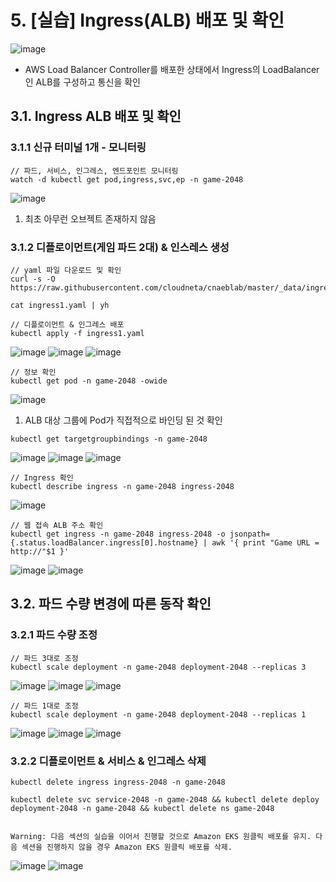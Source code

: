 # 5. [실습] Ingress(ALB) 배포 및 확인
![image](https://github.com/devhyunuk/eks-cloudnet/assets/49749510/1d77a6b3-ced9-4522-9ba0-c17230a89b72)
- AWS Load Balancer Controller를 배포한 상태에서 Ingress의 LoadBalancer인 ALB를 구성하고 통신을 확인

## 3.1. Ingress ALB 배포 및 확인


### 3.1.1 신규 터미널 1개 - 모니터링
```
// 파드, 서비스, 인그레스, 엔드포인트 모니터링
watch -d kubectl get pod,ingress,svc,ep -n game-2048
```
![image](https://github.com/devhyunuk/eks-cloudnet/assets/49749510/5471df6a-c1f2-4714-8663-ce98d821d291)
1) 최초 아무런 오브젝트 존재하지 않음


### 3.1.2 디플로이먼트(게임 파드 2대) & 인스레스 생성
```
// yaml 파일 다운로드 및 확인
curl -s -O https://raw.githubusercontent.com/cloudneta/cnaeblab/master/_data/ingress1.yaml

cat ingress1.yaml | yh

// 디플로이먼트 & 인그레스 배포
kubectl apply -f ingress1.yaml
```
![image](https://github.com/devhyunuk/eks-cloudnet/assets/49749510/5aeba75b-9c57-4b48-82f7-3b743ca3f435)
![image](https://github.com/devhyunuk/eks-cloudnet/assets/49749510/0f49bd70-b129-4bfb-b661-4279f58671a2)
![image](https://github.com/devhyunuk/eks-cloudnet/assets/49749510/47ebce15-5d2a-445b-8a5a-a3a91db8bea2)

```
// 정보 확인
kubectl get pod -n game-2048 -owide
```
![image](https://github.com/devhyunuk/eks-cloudnet/assets/49749510/ba843798-e2a6-492b-a558-eb539cd87035)
1) ALB 대상 그룹에 Pod가 직접적으로 바인딩 된 것 확인
   
```
kubectl get targetgroupbindings -n game-2048
```
![image](https://github.com/devhyunuk/eks-cloudnet/assets/49749510/37c45e5f-ecb3-487c-bd26-c742bcc77677)
![image](https://github.com/devhyunuk/eks-cloudnet/assets/49749510/cc54d04f-334e-46b9-b764-43ca79056cf4)
![image](https://github.com/devhyunuk/eks-cloudnet/assets/49749510/13962df0-cc25-4e10-a54e-eae5383bc3b4)


```
// Ingress 확인
kubectl describe ingress -n game-2048 ingress-2048
```
![image](https://github.com/devhyunuk/eks-cloudnet/assets/49749510/2798e11d-6d91-420f-9b60-1e1dc6f5061a)


```
// 웹 접속 ALB 주소 확인
kubectl get ingress -n game-2048 ingress-2048 -o jsonpath={.status.loadBalancer.ingress[0].hostname} | awk '{ print "Game URL = http://"$1 }'
```
![image](https://github.com/devhyunuk/eks-cloudnet/assets/49749510/34b4bf15-56fa-4d36-8f12-35bd41dd153c)
![image](https://github.com/devhyunuk/eks-cloudnet/assets/49749510/3d34e697-27ae-45c2-8709-bb7cc7e65491)


## 3.2. 파드 수량 변경에 따른 동작 확인


### 3.2.1 파드 수량 조정
```
// 파드 3대로 조정
kubectl scale deployment -n game-2048 deployment-2048 --replicas 3
```
![image](https://github.com/devhyunuk/eks-cloudnet/assets/49749510/5cf2f58c-82fd-4733-91b8-ee3a7b62d855)
![image](https://github.com/devhyunuk/eks-cloudnet/assets/49749510/5523ca38-b54c-4eff-b72f-1c5f8e0a88e1)
![image](https://github.com/devhyunuk/eks-cloudnet/assets/49749510/b83fb99e-83aa-439b-968f-e3bf9e9d8973)


```
// 파드 1대로 조정
kubectl scale deployment -n game-2048 deployment-2048 --replicas 1
```
![image](https://github.com/devhyunuk/eks-cloudnet/assets/49749510/87b60c3c-3d8c-471c-bb29-b4731079acb2)
![image](https://github.com/devhyunuk/eks-cloudnet/assets/49749510/6a3c71f8-035b-461f-bdc6-90898184e328)
![image](https://github.com/devhyunuk/eks-cloudnet/assets/49749510/45463d83-8b5b-427f-836f-d55e016f5bd9)


### 3.2.2 디플로이먼트 & 서비스 & 인그레스 삭제
```
kubectl delete ingress ingress-2048 -n game-2048

kubectl delete svc service-2048 -n game-2048 && kubectl delete deploy deployment-2048 -n game-2048 && kubectl delete ns game-2048


Warning: 다음 섹션의 실습을 이어서 진행할 것으로 Amazon EKS 원클릭 배포를 유지. 다음 섹션을 진행하지 않을 경우 Amazon EKS 원클릭 배포를 삭제.
```
![image](https://github.com/devhyunuk/eks-cloudnet/assets/49749510/2357f73f-8556-470d-bca9-0676c57fe88a)
![image](https://github.com/devhyunuk/eks-cloudnet/assets/49749510/097ddd4a-3459-439c-a5ed-27874eaa4492)


















